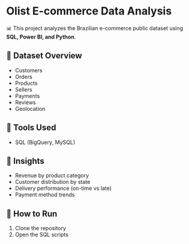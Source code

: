 # Olist E-commerce Data Analysis

📊 This project analyzes the Brazilian e-commerce public dataset using **SQL, Power BI, and Python**.  

## 🔹 Dataset Overview
- Customers
- Orders
- Products
- Sellers
- Payments
- Reviews
- Geolocation  

## 🔹 Tools Used
- SQL (BigQuery, MySQL)

## 🔹 Insights
- Revenue by product category
- Customer distribution by state
- Delivery performance (on-time vs late)
- Payment method trends

## 🚀 How to Run
1. Clone the repository
2. Open the SQL scripts 
